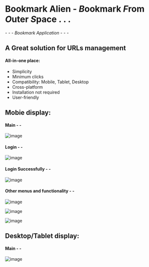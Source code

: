 
# Bookmark Alien - ***B***ookmark ***F***rom ***O***uter ***S***pace . . .
*- - - Bookmark Application - - -*


## A Great solution for URLs management 
#### All-in-one place:
+ Simplicity
+ Minimum clicks
+ Compatibility:  Mobile, Tablet, Desktop
+ Cross-platform
+ Installation not required
+ User-friendly

## Mobie display:
#### Main - - 
![image](https://user-images.githubusercontent.com/110183671/214140261-71976d77-5f34-4d47-afd7-42291a9c3a5e.png)
#### Login - - 
![image](https://user-images.githubusercontent.com/110183671/214140726-9fa118d7-523d-4d57-bf2a-fb512105dcd4.png)
#### Login Successfully - - 
![image](https://user-images.githubusercontent.com/110183671/214141168-17d7f90d-5e49-4b66-a282-8e64fe9a4821.png)
#### Other menus and functionality - - 
![image](https://user-images.githubusercontent.com/110183671/214141890-808e94bb-c1fc-4649-94c9-8ec63b5ff1fa.png)

![image](https://user-images.githubusercontent.com/110183671/214142832-9e5b765f-3a82-4a29-bdd1-4c2bff6efd0b.png)

![image](https://user-images.githubusercontent.com/110183671/214143124-1d82cd95-b0eb-41a4-82c4-492611c50d19.png)


## Desktop/Tablet display:
#### Main - - 
![image](https://user-images.githubusercontent.com/110183671/214143675-520aa666-aa58-4dfb-b3e8-283395801978.png)



